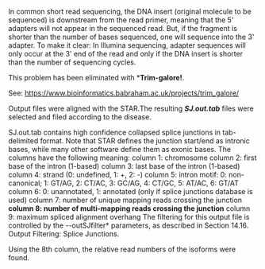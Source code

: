 In common short read sequencing, the DNA insert (original molecule to be sequenced) is downstream from the read primer, meaning that the 5' adapters will not appear in the sequenced read. But, if the fragment is shorter than the number of bases sequenced, one will sequence into the 3' adapter. To make it clear: In Illumina sequencing, adapter sequences will only occur at the 3' end of the read and only if the DNA insert is shorter than the number of sequencing cycles.

This problem has been eliminated with ***Trim-galore!**.

See: https://www.bioinformatics.babraham.ac.uk/projects/trim_galore/

Output files were aligned with the STAR.The resulting ***SJ.out.tab*** files were selected and filed according to the disease.

SJ.out.tab contains high confidence collapsed splice junctions in tab-delimited format. Note that
STAR defines the junction start/end as intronic bases, while many other software define them as
exonic bases. The columns have the following meaning:
column 1: chromosome
column 2: first base of the intron (1-based)
column 3: last base of the intron (1-based)
column 4: strand (0: undefined, 1: +, 2: -)
column 5: intron motif: 0: non-canonical; 1: GT/AG, 2: CT/AC, 3: GC/AG, 4: CT/GC, 5:
AT/AC, 6: GT/AT
column 6: 0: unannotated, 1: annotated (only if splice junctions database is used)
column 7: number of unique mapping reads crossing the junction
**column 8: number of multi-mapping reads crossing the junction**
column 9: maximum spliced ​​alignment overhang
The filtering for this output file is controlled by the --outSJfilter* parameters, as described in
Section 14.16. Output Filtering: Splice Junctions.

Using the 8th column, the relative read numbers of the isoforms were found.

